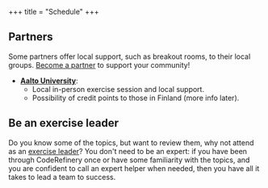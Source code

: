+++
title = "Schedule"
+++

## Partners

Some partners offer local support, such as breakout rooms, to their local
groups. [Become a partner](https://coderefinery.org/organization/partners/) to
support your community!

- [**Aalto University**](https://scicomp.aalto.fi/):
  - Local in-person exercise session and local support.
  - Possibility of credit points to those in Finland (more info later).


## Be an exercise leader

Do you know some of the topics, but want to review them, why not attend as an
[exercise leader](/join/)?  You don't need to be an expert: if you have been
through CodeRefinery once or have some familiarity with the topics, and you are
confident to call an expert helper when needed, then you have all it takes to
lead a team to success.
